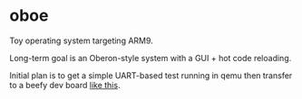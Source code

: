 # oboe

Toy operating system targeting ARM9.

Long-term goal is an Oberon-style system with a GUI + hot code reloading. 

Initial plan is to get a simple UART-based test running in qemu then transfer to a beefy dev board [like this](http://www.atmel.com/microsite/sam9gx/).